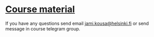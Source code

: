 # [Course material](https://kubernetes-hy.github.io)

If you have any questions send email jami.kousa@helsinki.fi or send message in course telegram group.
